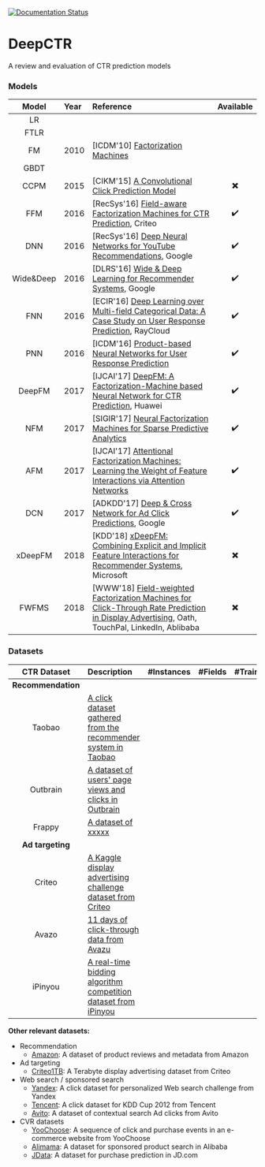 [![Documentation Status](https://readthedocs.org/projects/deepctr/badge/?version=latest)](https://deepctr.readthedocs.io/en/latest/?badge=latest)

# DeepCTR
A review and evaluation of CTR prediction models

### Models
| Model | Year | Reference | Available | 
| :-----: | :-------|:------------|:----------:|
| LR | |||
| FTLR ||||
| FM |2010 |[ICDM'10] [Factorization Machines](https://www.csie.ntu.edu.tw/~b97053/paper/Rendle2010FM.pdf)||
| GBDT ||||
| CCPM |2015| [CIKM'15] [A Convolutional Click Prediction Model](http://www.escience.cn/system/download/73676) | :heavy_multiplication_x: |
| FFM | 2016 | [RecSys'16] [Field-aware Factorization Machines for CTR Prediction](https://dl.acm.org/citation.cfm?id=2959134), Criteo |:heavy_check_mark: |
| DNN | 2016 | [RecSys'16] [Deep Neural Networks for YouTube Recommendations](http://art.yale.edu/file_columns/0001/1132/covington.pdf), Google |:heavy_check_mark: |
| Wide&Deep | 2016 | [DLRS'16] [Wide & Deep Learning for Recommender Systems](https://arxiv.org/pdf/1606.07792.pdf), Google |:heavy_check_mark: |
| FNN |2016 | [ECIR'16] [Deep Learning over Multi-field Categorical Data: A Case Study on User Response Prediction](https://arxiv.org/abs/1601.02376), RayCloud |:heavy_check_mark: |
| PNN | 2016 | [ICDM'16] [Product-based Neural Networks for User Response Prediction](https://arxiv.org/pdf/1611.00144.pdf) | :heavy_check_mark: |
| DeepFM | 2017 | [IJCAI'17] [DeepFM: A Factorization-Machine based Neural Network for CTR Prediction](https://arxiv.org/abs/1703.04247), Huawei | :heavy_check_mark: |
| NFM |2017| [SIGIR'17] [Neural Factorization Machines for Sparse Predictive Analytics](https://dl.acm.org/citation.cfm?id=3080777) | :heavy_check_mark: |
| AFM |2017|[IJCAI'17] [Attentional Factorization Machines: Learning the Weight of Feature Interactions via Attention Networks](http://www.ijcai.org/proceedings/2017/0435.pdf) |:heavy_check_mark:|
| DCN | 2017 | [ADKDD'17] [Deep & Cross Network for Ad Click Predictions](https://arxiv.org/abs/1708.05123), Google | :heavy_check_mark:|
| xDeepFM |2018|[KDD'18] [xDeepFM: Combining Explicit and Implicit Feature Interactions for Recommender Systems](https://arxiv.org/pdf/1803.05170.pdf), Microsoft| :heavy_multiplication_x: |
| FWFMS | 2018 | [WWW'18] [Field-weighted Factorization Machines for Click-Through Rate Prediction in Display Advertising](https://arxiv.org/pdf/1806.03514.pdf), Oath, TouchPal, LinkedIn, Ablibaba | :heavy_multiplication_x: |


### Datasets
| CTR Dataset | Description | #Instances | #Fields | #Train | #Validate | #Test | 
| :-----: |:------------|-----------:| -------:|-------:|----------:|------:|
| **Recommendation** |
| Taobao   | [A click dataset gathered from the recommender system in Taobao](https://tianchi.aliyun.com/datalab/dataSet.html?dataId=408) | | | | ||
| Outbrain  | [A dataset of users' page views and clicks in Outbrain](https://www.kaggle.com/c/outbrain-click-prediction/data) | | | | ||
| Frappy  | [A dataset of xxxxx]() | | | | ||
| **Ad targeting** |
| Criteo  | [A Kaggle display advertising challenge dataset from Criteo](https://www.kaggle.com/c/criteo-display-ad-challenge/data) | | | | ||
| Avazo  | [11 days of click-through data from Avazu](https://www.kaggle.com/c/avazu-ctr-prediction/data) | | | | ||
| iPinyou  | [A real-time bidding algorithm competition dataset from iPinyou](http://contest.ipinyou.com/) | | | | ||

**Other relevant datasets:**
+ Recommendation
    + [Amazon](http://jmcauley.ucsd.edu/data/amazon/): A dataset of product reviews and metadata from Amazon
+ Ad targeting
    + [Criteo1TB](http://labs.criteo.com/2013/12/download-terabyte-click-logs-2/): A Terabyte display advertising dataset from Criteo
+ Web search / sponsored search
    + [Yandex](https://www.kaggle.com/c/yandex-personalized-web-search-challenge): A click dataset for personalized Web search challenge from Yandex
    + [Tencent](https://www.kaggle.com/c/kddcup2012-track2): A click dataset for KDD Cup 2012 from Tencent
    + [Avito](https://www.kaggle.com/c/avito-context-ad-clicks/data): A dataset of contextual search Ad clicks from Avito
+ CVR datasets
    + [YooChoose](https://2015.recsyschallenge.com/index.html): A sequence of click and purchase events in an e-commerce website from YooChoose
    + [Alimama](https://tianchi.aliyun.com/competition/introduction.htm?spm=5176.100069.5678.1.560d7a7eSjZLxq&raceId=231647): A dataset for sponsored product search in Alibaba
    + [JData](https://jdata.jd.com/html/detail.html?id=1): A dataset for purchase prediction in JD.com
